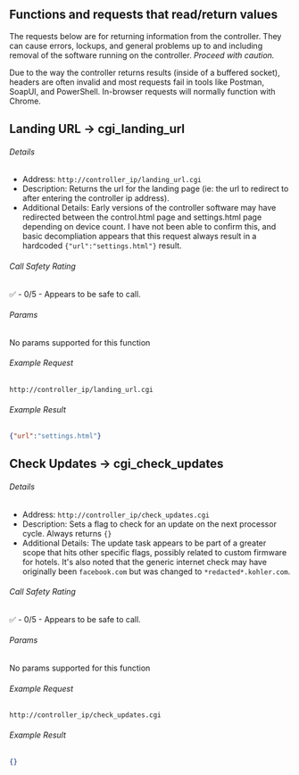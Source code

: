 ## Functions and requests that read/return values 
The requests below are for returning information from the controller. 
They can cause errors, lockups, and general problems up to and including removal of the software running on the controller. *Proceed with caution.*

Due to the way the controller returns results (inside of a buffered socket), headers are often invalid and most requests fail in tools like Postman, SoapUI, and PowerShell.
In-browser requests will normally function with Chrome.

Landing URL -> cgi_landing_url
------ 
###### Details
* Address: `http://controller_ip/landing_url.cgi`
* Description: Returns the url for the landing page (ie: the url to redirect to after entering the controller ip address).
* Additional Details: Early versions of the controller software may have redirected between the control.html page and settings.html page depending on device count. I have not been able to confirm this, and basic decompliation appears that this request always result in a hardcoded `{"url":"settings.html"}` result.

###### Call Safety Rating
✅ - 0/5 - Appears to be safe to call.

###### Params
No params supported for this function

###### Example Request
`http://controller_ip/landing_url.cgi`

###### Example Result
```json
{"url":"settings.html"}
```

Check Updates -> cgi_check_updates
------ 
###### Details
* Address: `http://controller_ip/check_updates.cgi`
* Description: Sets a flag to check for an update on the next processor cycle. Always returns `{}`
* Additional Details: The update task appears to be part of a greater scope that hits other specific flags, possibly related to custom firmware for hotels. It's also noted that the generic internet check may have originally been `facebook.com` but was changed to `*redacted*.kohler.com`.

###### Call Safety Rating
✅ - 0/5 - Appears to be safe to call.

###### Params
No params supported for this function

###### Example Request
`http://controller_ip/check_updates.cgi`

###### Example Result
```json
{}
```
